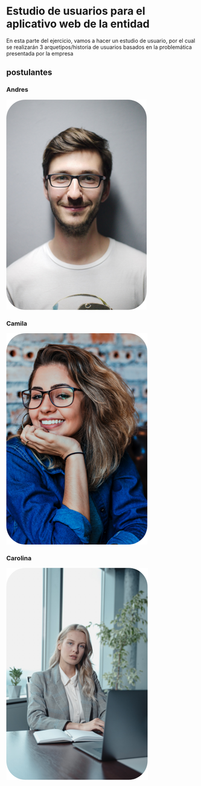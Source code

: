 # Estudio de usuarios para el aplicativo web de la entidad
En esta parte del ejercicio, vamos a hacer un estudio de usuario, por el cual se realizarán 3 arquetipos/historia de usuarios basados en la problemática presentada por la empresa

## postulantes

### Andres
![imagen](/assents/X3.png)

### Camila
![imagen](/assents/X2.png)

### Carolina
![imagen](/assents/X1.png)
